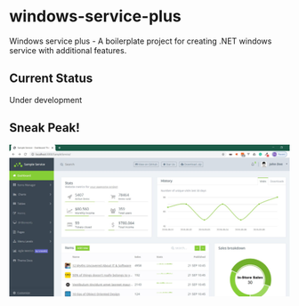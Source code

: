 # windows-service-plus
Windows service plus - A boilerplate project for creating .NET windows service with additional features.

## Current Status 
Under development

## Sneak Peak!

![alt text](demo.JPG)
